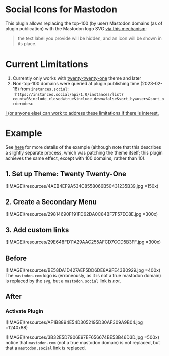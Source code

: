 # Social Icons for Mastodon

This plugin allows replacing the top-100 (by user) Mastodon domains (as of plugin publication) with the Mastodon logo SVG [via this mechanism](https://wordpress.org/documentation/article/twenty-twenty-one/#add-social-icons):

> the text label you provide will be hidden, and an icon will be shown in its place. 

# Current Limitations 
1. Currently only works with [twenty-twenty-one](https://wordpress.org/themes/twentytwentyone/) theme and later
2. Non-top-100 domains were queried at plugin publishing time (2023-02-18) from `instances.social`: `'https://instances.social/api/1.0/instances/list?count=0&include_closed=true&include_down=false&sort_by=users&sort_order=desc`

[I (or anyone else) can work to address these limitations if there is interest.](https://github.com/ijoseph/mastodon_social_icons)

# Example
See [here](https://core.trac.wordpress.org/ticket/57293#comment:17) for more details of the example (although note that this describes a slightly separate process, which was patching the theme itself; this plugin achieves the same effect, except with 100 domains, rather than 10). 

## 1. Set up Theme: Twenty Twenty-One

![IMAGE](resources/4AEB4EF9A534C8558066B50431235B39.jpg =150x)

## 2. Create a Secondary Menu

![IMAGE](resources/29814690F191FD62DA0C84BF7F57EC8E.jpg =300x)

## 3. Add custom links


![IMAGE](resources/29E648FD11A29AAC255AFCD7CCD5B3FF.jpg =300x)
## Before
![IMAGE](resources/BE58DA1D427AEF5DD6DE8A9FE43B0929.jpg =400x)
The `mastodon.com` logo is (erroneously, as it is not a true mastodon domain) is replaced by the `svg`, but a `mastodon.social` link is _not_.
## After

###  Activate Plugin
![IMAGE](resources/AF1B8894E54D3052195D30AF309A9B04.jpg =1240x88)

![IMAGE](resources/3B32E5D7906E97EF656674BE53B46D3D.jpg =500x)
notice that `mastodon.com` (not a true mastodon domain) is not replaced, but that a `mastodon.social` link _is_ replaced. 
